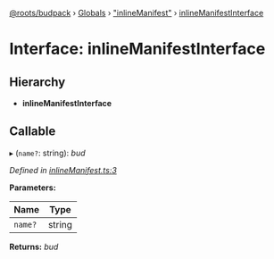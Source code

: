 [@roots/budpack](../README.md) › [Globals](../globals.md) › ["inlineManifest"](../modules/_inlinemanifest_.md) › [inlineManifestInterface](_inlinemanifest_.inlinemanifestinterface.md)

# Interface: inlineManifestInterface

## Hierarchy

* **inlineManifestInterface**

## Callable

▸ (`name?`: string): *bud*

*Defined in [inlineManifest.ts:3](https://github.com/roots/bud-support/blob/a7a0906/src/budpack/builder/api/inlineManifest.ts#L3)*

**Parameters:**

Name | Type |
------ | ------ |
`name?` | string |

**Returns:** *bud*
